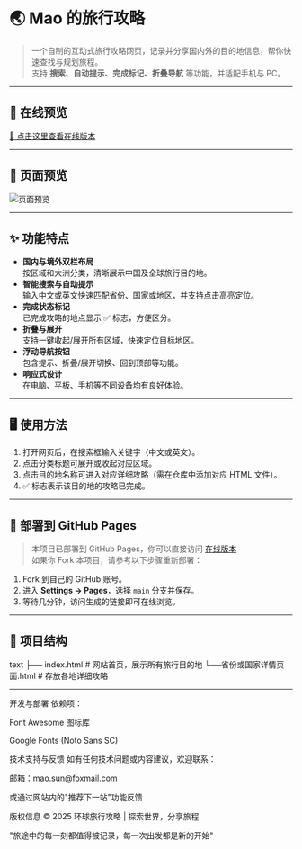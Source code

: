 # 🌏 Mao 的旅行攻略

> 一个自制的互动式旅行攻略网页，记录并分享国内外的目的地信息，帮你快速查找与规划旅程。  
> 支持 **搜索、自动提示、完成标记、折叠导航** 等功能，并适配手机与 PC。

---

## 🔗 在线预览
[📍 点击这里查看在线版本](https://mao-sun.github.io/)  

---

## 📸 页面预览
![页面预览](https://s3.bmp.ovh/imgs/2025/08/10/a2e04fab507413ca.png)  

---

## ✨ 功能特点
- **国内与境外双栏布局**  
  按区域和大洲分类，清晰展示中国及全球旅行目的地。
- **智能搜索与自动提示**  
  输入中文或英文快速匹配省份、国家或地区，并支持点击高亮定位。
- **完成状态标记**  
  已完成攻略的地点显示 ✅ 标志，方便区分。
- **折叠与展开**  
  支持一键收起/展开所有区域，快速定位目标地区。
- **浮动导航按钮**  
  包含提示、折叠/展开切换、回到顶部等功能。
- **响应式设计**  
  在电脑、平板、手机等不同设备均有良好体验。

---

## 🖥 使用方法
1. 打开网页后，在搜索框输入关键字（中文或英文）。
2. 点击分类标题可展开或收起对应区域。
3. 点击目的地名称可进入对应详细攻略（需在仓库中添加对应 HTML 文件）。
4. ✅ 标志表示该目的地的攻略已完成。

---

## 🚀 部署到 GitHub Pages
> 本项目已部署到 GitHub Pages，你可以直接访问 [在线版本](https://mao-sun.github.io/)  
> 如果你 Fork 本项目，请参考以下步骤重新部署：

1. Fork 到自己的 GitHub 账号。
2. 进入 **Settings → Pages**，选择 `main` 分支并保存。
3. 等待几分钟，访问生成的链接即可在线浏览。

---

## 📂 项目结构
text
├── index.html                  # 网站首页，展示所有旅行目的地
└──省份或国家详情页面.html     # 存放各地详细攻略

---

开发与部署
依赖项：

Font Awesome 图标库

Google Fonts (Noto Sans SC)


技术支持与反馈
如有任何技术问题或内容建议，欢迎联系：

邮箱：mao.sun@foxmail.com

或通过网站内的"推荐下一站"功能反馈

版权信息
© 2025 环球旅行攻略 | 探索世界，分享旅程

"旅途中的每一刻都值得被记录，每一次出发都是新的开始"
